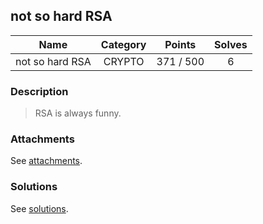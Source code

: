 ## not so hard RSA

|  Name  |  Category  |  Points  |  Solves  |
| :----: | :----: | :----: | :----: |
|  not so hard RSA |  CRYPTO  |  371 / 500  |  6  |

### Description
> RSA is always funny.

### Attachments
See [attachments](https://github.com/roadicing/ctf-writeups/tree/main/2019/hitconctf-quals/not-so-hard-rsa/attachments).

### Solutions
See [solutions](https://github.com/roadicing/ctf-writeups/tree/main/2019/hitconctf-quals/not-so-hard-rsa/solutions).